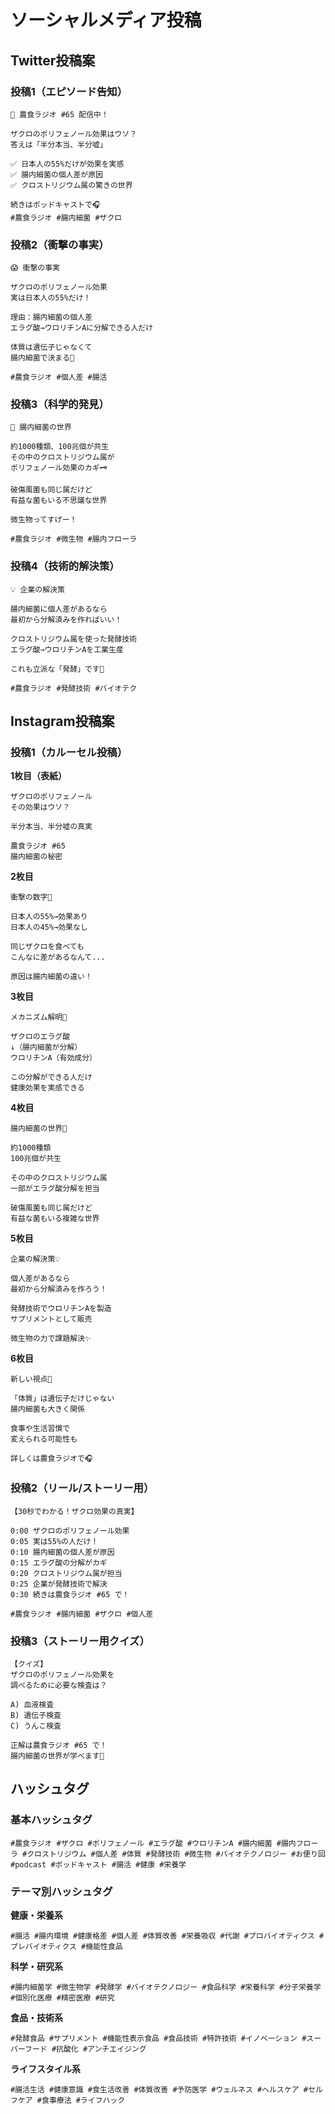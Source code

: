 # ソーシャルメディア投稿

## Twitter投稿案

### 投稿1（エピソード告知）
```
🧬 農食ラジオ #65 配信中！

ザクロのポリフェノール効果はウソ？
答えは「半分本当、半分嘘」

✅ 日本人の55%だけが効果を実感
✅ 腸内細菌の個人差が原因
✅ クロストリジウム属の驚きの世界

続きはポッドキャストで🎧
#農食ラジオ #腸内細菌 #ザクロ
```

### 投稿2（衝撃の事実）
```
😱 衝撃の事実

ザクロのポリフェノール効果
実は日本人の55%だけ！

理由：腸内細菌の個人差
エラグ酸→ウロリチンAに分解できる人だけ

体質は遺伝子じゃなくて
腸内細菌で決まる🦠

#農食ラジオ #個人差 #腸活
```

### 投稿3（科学的発見）
```
🔬 腸内細菌の世界

約1000種類、100兆個が共生
その中のクロストリジウム属が
ポリフェノール効果のカギ🗝️

破傷風菌も同じ属だけど
有益な菌もいる不思議な世界

微生物ってすげー！

#農食ラジオ #微生物 #腸内フローラ
```

### 投稿4（技術的解決策）
```
💡 企業の解決策

腸内細菌に個人差があるなら
最初から分解済みを作ればいい！

クロストリジウム属を使った発酵技術
エラグ酸→ウロリチンAを工業生産

これも立派な「発酵」です🧪

#農食ラジオ #発酵技術 #バイオテク
```

## Instagram投稿案

### 投稿1（カルーセル投稿）

**1枚目（表紙）**
```
ザクロのポリフェノール
その効果はウソ？

半分本当、半分嘘の真実

農食ラジオ #65
腸内細菌の秘密
```

**2枚目**
```
衝撃の数字🤯

日本人の55%→効果あり
日本人の45%→効果なし

同じザクロを食べても
こんなに差があるなんて...

原因は腸内細菌の違い！
```

**3枚目**
```
メカニズム解明🔬

ザクロのエラグ酸
↓（腸内細菌が分解）
ウロリチンA（有効成分）

この分解ができる人だけ
健康効果を実感できる
```

**4枚目**
```
腸内細菌の世界🦠

約1000種類
100兆個が共生

その中のクロストリジウム属
一部がエラグ酸分解を担当

破傷風菌も同じ属だけど
有益な菌もいる複雑な世界
```

**5枚目**
```
企業の解決策💡

個人差があるなら
最初から分解済みを作ろう！

発酵技術でウロリチンAを製造
サプリメントとして販売

微生物の力で課題解決✨
```

**6枚目**
```
新しい視点👀

「体質」は遺伝子だけじゃない
腸内細菌も大きく関係

食事や生活習慣で
変えられる可能性も

詳しくは農食ラジオで🎧
```

### 投稿2（リール/ストーリー用）
```
【30秒でわかる！ザクロ効果の真実】

0:00 ザクロのポリフェノール効果
0:05 実は55%の人だけ！
0:10 腸内細菌の個人差が原因
0:15 エラグ酸の分解がカギ
0:20 クロストリジウム属が担当
0:25 企業が発酵技術で解決
0:30 続きは農食ラジオ #65 で！

#農食ラジオ #腸内細菌 #ザクロ #個人差
```

### 投稿3（ストーリー用クイズ）
```
【クイズ】
ザクロのポリフェノール効果を
調べるために必要な検査は？

A) 血液検査
B) 遺伝子検査
C) うんこ検査

正解は農食ラジオ #65 で！
腸内細菌の世界が学べます🦠
```

## ハッシュタグ

### 基本ハッシュタグ
```
#農食ラジオ #ザクロ #ポリフェノール #エラグ酸 #ウロリチンA #腸内細菌 #腸内フローラ #クロストリジウム #個人差 #体質 #発酵技術 #微生物 #バイオテクノロジー #お便り回 #podcast #ポッドキャスト #腸活 #健康 #栄養学
```

### テーマ別ハッシュタグ

**健康・栄養系**
```
#腸活 #腸内環境 #健康格差 #個人差 #体質改善 #栄養吸収 #代謝 #プロバイオティクス #プレバイオティクス #機能性食品
```

**科学・研究系**
```
#腸内細菌学 #微生物学 #発酵学 #バイオテクノロジー #食品科学 #栄養科学 #分子栄養学 #個別化医療 #精密医療 #研究
```

**食品・技術系**
```
#発酵食品 #サプリメント #機能性表示食品 #食品技術 #特許技術 #イノベーション #スーパーフード #抗酸化 #アンチエイジング
```

**ライフスタイル系**
```
#腸活生活 #健康意識 #食生活改善 #体質改善 #予防医学 #ウェルネス #ヘルスケア #セルフケア #食事療法 #ライフハック
```